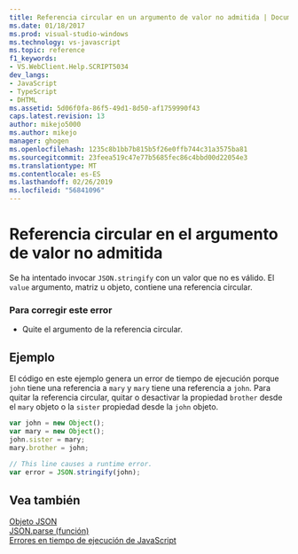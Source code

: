```yaml
---
title: Referencia circular en un argumento de valor no admitida | Documentos de Microsoft
ms.date: 01/18/2017
ms.prod: visual-studio-windows
ms.technology: vs-javascript
ms.topic: reference
f1_keywords:
- VS.WebClient.Help.SCRIPT5034
dev_langs:
- JavaScript
- TypeScript
- DHTML
ms.assetid: 5d06f0fa-86f5-49d1-8d50-af1759990f43
caps.latest.revision: 13
author: mikejo5000
ms.author: mikejo
manager: ghogen
ms.openlocfilehash: 1235c8b1bb7b815b5f26e0ffb744c31a3575ba81
ms.sourcegitcommit: 23feea519c47e77b5685fec86c4bbd00d22054e3
ms.translationtype: MT
ms.contentlocale: es-ES
ms.lasthandoff: 02/26/2019
ms.locfileid: "56841096"
---
```

# <a name="circular-reference-in-value-argument-not-supported"></a>Referencia circular en el argumento de valor no admitida
Se ha intentado invocar `JSON.stringify` con un valor que no es válido. El `value` argumento, matriz u objeto, contiene una referencia circular.  
  
### <a name="to-correct-this-error"></a>Para corregir este error  
  
-   Quite el argumento de la referencia circular.  
  
## <a name="example"></a>Ejemplo  
 El código en este ejemplo genera un error de tiempo de ejecución porque `john` tiene una referencia a `mary` y `mary` tiene una referencia a `john`. Para quitar la referencia circular, quitar o desactivar la propiedad `brother` desde el `mary` objeto o la `sister` propiedad desde la `john` objeto.  
  
```JavaScript  
var john = new Object();  
var mary = new Object();  
john.sister = mary;  
mary.brother = john;  
  
// This line causes a runtime error.  
var error = JSON.stringify(john);  
```  
  
## <a name="see-also"></a>Vea también  
 [Objeto JSON](../../javascript/reference/json-object-javascript.md)   
 [JSON.parse (función)](../../javascript/reference/json-parse-function-javascript.md)   
 [Errores en tiempo de ejecución de JavaScript](../../javascript/reference/javascript-run-time-errors.md)